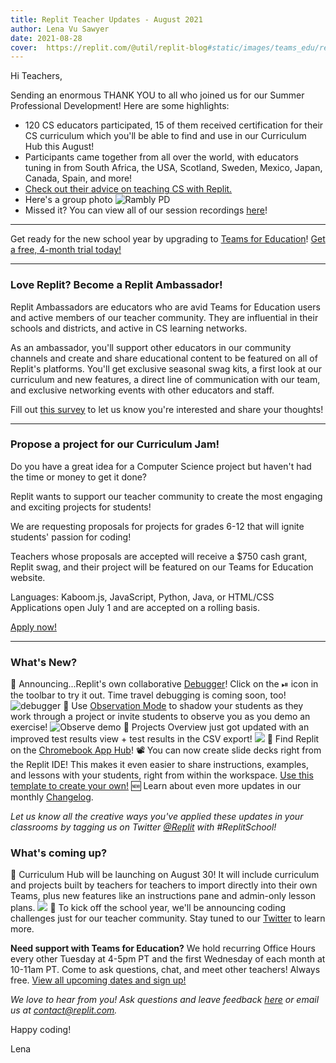 ```yaml
---
title: Replit Teacher Updates - August 2021
author: Lena Vu Sawyer
date: 2021-08-28
cover:  https://replit.com/@util/replit-blog#static/images/teams_edu/replit_school.png
---
```

Hi Teachers,

Sending an enormous THANK YOU to all who joined us for our Summer Professional Development! Here are some highlights:
- 120 CS educators participated, 15 of them received certification for their CS curriculum which you'll be able to find and use in our Curriculum Hub this August!
- Participants came together from all over the world, with educators tuning in from South Africa, the USA, Scotland, Sweden, Mexico, Japan, Canada, Spain, and more! 
- [Check out their advice on teaching CS with Replit.](https://community.replit.com/t/advice-icebreaker/120) 
- Here's a group photo ![Rambly PD](images/teams_edu/rambly.png)
- Missed it? You can view all of our session recordings [here](https://drive.google.com/drive/folders/1970H_aU5YcajY7jHxT2CZT-aE1KcIJGv?usp=sharing)!

---

Get ready for the new school year by upgrading to [Teams for Education](https://replit.com/teams-for-education)! [Get a free, 4-month trial today!](https://replit.com/teams/free-trial)
____
### Love Replit? Become a Replit Ambassador! 
Replit Ambassadors are educators who are avid Teams for Education users and active members of our teacher community. They are influential in their schools and districts, and active in CS learning networks. 
 
As an ambassador, you'll support other educators in our community channels and create and share educational content to be featured on all of Replit's platforms. You'll get exclusive seasonal swag kits, a first look at our curriculum and new features, a direct line of communication with our team, and exclusive networking events with other educators and staff.

Fill out [this survey](https://docs.google.com/forms/d/e/1FAIpQLSdPgBjKeCV6nhiQmH69hJ_Okd_XX7WaO1LC7aFiZdN5ur6qKQ/viewform?usp=sf_link) to let us know you're interested and share your thoughts! 

___ 
### Propose a project for our Curriculum Jam! 
Do you have a great idea for a Computer Science project but haven't had the time or money to get it done?

Replit wants to support our teacher community to create the most engaging and exciting projects for students! 

We are requesting proposals for projects for grades 6-12 that will ignite students' passion for coding! 

Teachers whose proposals are accepted will receive a $750 cash grant, Replit swag, and their project will be featured on our Teams for Education website. 

Languages: Kaboom.js, JavaScript, Python, Java, or HTML/CSS
Applications open July 1 and are accepted on a rolling basis.

 [Apply now!](https://docs.google.com/forms/d/e/1FAIpQLSdmvwugpvNlvpVGvkticht5LMn3d5YLw16jHU1JP_qQ1iPrwQ/viewform?usp=sf_link)
____
### What's New?  
🐞 Announcing...Replit's own collaborative [Debugger](https://blog.replit.com/multiplayer-debugging)! Click on the ⏯︎ icon in the toolbar to try it out. Time travel debugging is coming soon, too! ![debugger](images/teams_edu/debugger.gif)
🔭 Use [Observation Mode](https://blog.replit.com/collaborative-coding) to shadow your students as they work through a project or invite students to observe you as you demo an exercise! ![Observe demo](images/teams_edu/observe.gif)
📒 Projects Overview just got updated with an improved test results view + test results in the CSV export! ![](images/teams_edu/po_tests.png)
📲 Find Replit on the [Chromebook App Hub](https://chromebookapphub.withgoogle.com/apps/replit-teams-for-education)! 
📽️ You can now create slide decks right from the Replit IDE! This makes it even easier to share instructions, examples, and lessons with your students, right from within the workspace. [Use this template to create your own!](https://replit.com/@templates/Remarkjs-Slideshow) 
🆕 Learn about even more updates in our monthly [Changelog](https://blog.replit.com/changelog-07-21).

*Let us know all the creative ways you've applied these updates in your classrooms by tagging us on Twitter [@Replit](https://twitter.com/Replit) with #ReplitSchool!*

### What's coming up? 
📗 Curriculum Hub will be launching on August 30! It will include curriculum and projects built by teachers for teachers to import directly into their own Teams, plus new features like an instructions pane and admin-only lesson plans. ![](images/teams_edu/instructions_md.png)
🏅 To kick off the school year, we'll be announcing coding challenges just for our teacher community. Stay tuned to our [Twitter](https://twitter.com/Replit) to learn more. 



**Need support with Teams for Education?** We hold recurring Office Hours every other Tuesday at 4-5pm PT and the first Wednesday of each month at 10-11am PT. Come to ask questions, chat, and meet other teachers! Always free. [View all upcoming dates and sign up!](https://www.eventbrite.com/e/151837105871)

*We love to hear from you! Ask questions and leave feedback [here](https://replit.canny.io/feedback/p/teams-beta-feedback) or email us at [contact@replit.com](mailto:contact@replit.com).*

Happy coding!

Lena 
